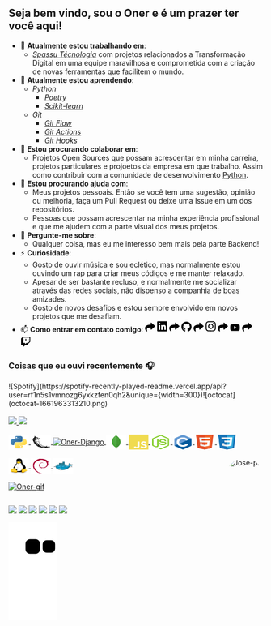 ## Seja bem vindo, sou o Oner e é um prazer ter você aqui!

- 🔭 **Atualmente estou trabalhando em**:
  - [*Spassu Técnologia*](https://www.spassu.com.br/) com projetos relacionados a Transformação Digital em uma equipe maravilhosa e comprometida com a criação de novas ferramentas que facilitem o mundo. 
- 🌱 **Atualmente estou aprendendo**:
  - *Python*
    - [*Poetry*](https://python-poetry.org/)
    - [*Scikit-learn*](https://scikit-learn.org/0.21/documentation.html)
  - *Git*
    - [*Git Flow*](https://www.campingcoder.com/2018/04/how-to-use-git-flow/)
    - [*Git Actions*](https://docs.github.com/pt/actions)
    - [*Git Hooks*](https://git-scm.com/book/en/v2/Customizing-Git-Git-Hooks#_git_hooks)
- 👯 **Estou procurando colaborar em**:
  - Projetos Open Sources que possam acrescentar em minha carreira, projetos particulares e projoetos da empresa em que trabalho. Assim como contribuir com a comunidade de desenvolvimento [Python](https://www.python.org).
- 🤔 **Estou procurando ajuda com**:
  - Meus projetos pessoais. Então se você tem uma sugestão, opinião ou melhoria, faça um Pull Request ou deixe uma Issue em um dos repositórios.
  - Pessoas que possam acrescentar na minha experiência profissional e que me ajudem com a parte visual dos meus projetos. 
- 💬 **Pergunte-me sobre**:
  - Qualquer coisa, mas eu me interesso bem mais pela parte Backend!
- ⚡ **Curiosidade**:
  - Gosto de ouvir música e sou eclético, mas normalmente estou ouvindo um rap para criar meus códigos e me manter relaxado.
  - Apesar de ser bastante recluso, e normalmente me socializar através das redes sociais, não dispenso a companhia de boas amizades. 
  - Gosto de novos desafios e estou sempre envolvido em novos projetos que me desafiam.
- 📫 **Como entrar em contato comigo**:
	 <svg xmlns="http://www.w3.org/2000/svg" viewBox="0 0 512 512" width="20px"><!--! Font Awesome Pro 6.1.2 by @fontawesome - https://fontawesome.com License - https://fontawesome.com/license (Commercial License) Copyright 2022 Fonticons, Inc. --><path d="M503.7 226.2l-176 151.1c-15.38 13.3-39.69 2.545-39.69-18.16V272.1C132.9 274.3 66.06 312.8 111.4 457.8c5.031 16.09-14.41 28.56-28.06 18.62C39.59 444.6 0 383.8 0 322.3c0-152.2 127.4-184.4 288-186.3V56.02c0-20.67 24.28-31.46 39.69-18.16l176 151.1C514.8 199.4 514.8 216.6 503.7 226.2z"/></svg>  [<svg xmlns="http://www.w3.org/2000/svg" viewBox="0 0 448 512" width="20px"><!--! Font Awesome Pro 6.1.2 by @fontawesome - https://fontawesome.com License - https://fontawesome.com/license (Commercial License) Copyright 2022 Fonticons, Inc. --><path d="M416 32H31.9C14.3 32 0 46.5 0 64.3v383.4C0 465.5 14.3 480 31.9 480H416c17.6 0 32-14.5 32-32.3V64.3c0-17.8-14.4-32.3-32-32.3zM135.4 416H69V202.2h66.5V416zm-33.2-243c-21.3 0-38.5-17.3-38.5-38.5S80.9 96 102.2 96c21.2 0 38.5 17.3 38.5 38.5 0 21.3-17.2 38.5-38.5 38.5zm282.1 243h-66.4V312c0-24.8-.5-56.7-34.5-56.7-34.6 0-39.9 27-39.9 54.9V416h-66.4V202.2h63.7v29.2h.9c8.9-16.8 30.6-34.5 62.9-34.5 67.2 0 79.7 44.3 79.7 101.9V416z"/></svg>](https://www.linkedin.com/in/onerzer00/)
	 <svg xmlns="http://www.w3.org/2000/svg" viewBox="0 0 512 512" width="20px"><!--! Font Awesome Pro 6.1.2 by @fontawesome - https://fontawesome.com License - https://fontawesome.com/license (Commercial License) Copyright 2022 Fonticons, Inc. --><path d="M503.7 226.2l-176 151.1c-15.38 13.3-39.69 2.545-39.69-18.16V272.1C132.9 274.3 66.06 312.8 111.4 457.8c5.031 16.09-14.41 28.56-28.06 18.62C39.59 444.6 0 383.8 0 322.3c0-152.2 127.4-184.4 288-186.3V56.02c0-20.67 24.28-31.46 39.69-18.16l176 151.1C514.8 199.4 514.8 216.6 503.7 226.2z"/></svg> [<svg xmlns="http://www.w3.org/2000/svg" viewBox="0 0 496 512" width="20px"><!--! Font Awesome Pro 6.1.2 by @fontawesome - https://fontawesome.com License - https://fontawesome.com/license (Commercial License) Copyright 2022 Fonticons, Inc. --><path d="M165.9 397.4c0 2-2.3 3.6-5.2 3.6-3.3.3-5.6-1.3-5.6-3.6 0-2 2.3-3.6 5.2-3.6 3-.3 5.6 1.3 5.6 3.6zm-31.1-4.5c-.7 2 1.3 4.3 4.3 4.9 2.6 1 5.6 0 6.2-2s-1.3-4.3-4.3-5.2c-2.6-.7-5.5.3-6.2 2.3zm44.2-1.7c-2.9.7-4.9 2.6-4.6 4.9.3 2 2.9 3.3 5.9 2.6 2.9-.7 4.9-2.6 4.6-4.6-.3-1.9-3-3.2-5.9-2.9zM244.8 8C106.1 8 0 113.3 0 252c0 110.9 69.8 205.8 169.5 239.2 12.8 2.3 17.3-5.6 17.3-12.1 0-6.2-.3-40.4-.3-61.4 0 0-70 15-84.7-29.8 0 0-11.4-29.1-27.8-36.6 0 0-22.9-15.7 1.6-15.4 0 0 24.9 2 38.6 25.8 21.9 38.6 58.6 27.5 72.9 20.9 2.3-16 8.8-27.1 16-33.7-55.9-6.2-112.3-14.3-112.3-110.5 0-27.5 7.6-41.3 23.6-58.9-2.6-6.5-11.1-33.3 2.6-67.9 20.9-6.5 69 27 69 27 20-5.6 41.5-8.5 62.8-8.5s42.8 2.9 62.8 8.5c0 0 48.1-33.6 69-27 13.7 34.7 5.2 61.4 2.6 67.9 16 17.7 25.8 31.5 25.8 58.9 0 96.5-58.9 104.2-114.8 110.5 9.2 7.9 17 22.9 17 46.4 0 33.7-.3 75.4-.3 83.6 0 6.5 4.6 14.4 17.3 12.1C428.2 457.8 496 362.9 496 252 496 113.3 383.5 8 244.8 8zM97.2 352.9c-1.3 1-1 3.3.7 5.2 1.6 1.6 3.9 2.3 5.2 1 1.3-1 1-3.3-.7-5.2-1.6-1.6-3.9-2.3-5.2-1zm-10.8-8.1c-.7 1.3.3 2.9 2.3 3.9 1.6 1 3.6.7 4.3-.7.7-1.3-.3-2.9-2.3-3.9-2-.6-3.6-.3-4.3.7zm32.4 35.6c-1.6 1.3-1 4.3 1.3 6.2 2.3 2.3 5.2 2.6 6.5 1 1.3-1.3.7-4.3-1.3-6.2-2.2-2.3-5.2-2.6-6.5-1zm-11.4-14.7c-1.6 1-1.6 3.6 0 5.9 1.6 2.3 4.3 3.3 5.6 2.3 1.6-1.3 1.6-3.9 0-6.2-1.4-2.3-4-3.3-5.6-2z"/></svg>](https://github.com/onezer00)
	  <svg xmlns="http://www.w3.org/2000/svg" viewBox="0 0 512 512" width="20px"><!--! Font Awesome Pro 6.1.2 by @fontawesome - https://fontawesome.com License - https://fontawesome.com/license (Commercial License) Copyright 2022 Fonticons, Inc. --><path d="M503.7 226.2l-176 151.1c-15.38 13.3-39.69 2.545-39.69-18.16V272.1C132.9 274.3 66.06 312.8 111.4 457.8c5.031 16.09-14.41 28.56-28.06 18.62C39.59 444.6 0 383.8 0 322.3c0-152.2 127.4-184.4 288-186.3V56.02c0-20.67 24.28-31.46 39.69-18.16l176 151.1C514.8 199.4 514.8 216.6 503.7 226.2z"/></svg> [<svg xmlns="http://www.w3.org/2000/svg" viewBox="0 0 448 512" width="20px"><!--! Font Awesome Pro 6.1.2 by @fontawesome - https://fontawesome.com License - https://fontawesome.com/license (Commercial License) Copyright 2022 Fonticons, Inc. --><path d="M224.1 141c-63.6 0-114.9 51.3-114.9 114.9s51.3 114.9 114.9 114.9S339 319.5 339 255.9 287.7 141 224.1 141zm0 189.6c-41.1 0-74.7-33.5-74.7-74.7s33.5-74.7 74.7-74.7 74.7 33.5 74.7 74.7-33.6 74.7-74.7 74.7zm146.4-194.3c0 14.9-12 26.8-26.8 26.8-14.9 0-26.8-12-26.8-26.8s12-26.8 26.8-26.8 26.8 12 26.8 26.8zm76.1 27.2c-1.7-35.9-9.9-67.7-36.2-93.9-26.2-26.2-58-34.4-93.9-36.2-37-2.1-147.9-2.1-184.9 0-35.8 1.7-67.6 9.9-93.9 36.1s-34.4 58-36.2 93.9c-2.1 37-2.1 147.9 0 184.9 1.7 35.9 9.9 67.7 36.2 93.9s58 34.4 93.9 36.2c37 2.1 147.9 2.1 184.9 0 35.9-1.7 67.7-9.9 93.9-36.2 26.2-26.2 34.4-58 36.2-93.9 2.1-37 2.1-147.8 0-184.8zM398.8 388c-7.8 19.6-22.9 34.7-42.6 42.6-29.5 11.7-99.5 9-132.1 9s-102.7 2.6-132.1-9c-19.6-7.8-34.7-22.9-42.6-42.6-11.7-29.5-9-99.5-9-132.1s-2.6-102.7 9-132.1c7.8-19.6 22.9-34.7 42.6-42.6 29.5-11.7 99.5-9 132.1-9s102.7-2.6 132.1 9c19.6 7.8 34.7 22.9 42.6 42.6 11.7 29.5 9 99.5 9 132.1s2.7 102.7-9 132.1z"/></svg>](https://www.instagram.com/oner.oficial/)
	  <svg xmlns="http://www.w3.org/2000/svg" viewBox="0 0 512 512" width="20px"><!--! Font Awesome Pro 6.1.2 by @fontawesome - https://fontawesome.com License - https://fontawesome.com/license (Commercial License) Copyright 2022 Fonticons, Inc. --><path d="M503.7 226.2l-176 151.1c-15.38 13.3-39.69 2.545-39.69-18.16V272.1C132.9 274.3 66.06 312.8 111.4 457.8c5.031 16.09-14.41 28.56-28.06 18.62C39.59 444.6 0 383.8 0 322.3c0-152.2 127.4-184.4 288-186.3V56.02c0-20.67 24.28-31.46 39.69-18.16l176 151.1C514.8 199.4 514.8 216.6 503.7 226.2z"/></svg> [<svg xmlns="http://www.w3.org/2000/svg" viewBox="0 0 576 512" width="20px"><!--! Font Awesome Pro 6.1.2 by @fontawesome - https://fontawesome.com License - https://fontawesome.com/license (Commercial License) Copyright 2022 Fonticons, Inc. --><path d="M549.655 124.083c-6.281-23.65-24.787-42.276-48.284-48.597C458.781 64 288 64 288 64S117.22 64 74.629 75.486c-23.497 6.322-42.003 24.947-48.284 48.597-11.412 42.867-11.412 132.305-11.412 132.305s0 89.438 11.412 132.305c6.281 23.65 24.787 41.5 48.284 47.821C117.22 448 288 448 288 448s170.78 0 213.371-11.486c23.497-6.321 42.003-24.171 48.284-47.821 11.412-42.867 11.412-132.305 11.412-132.305s0-89.438-11.412-132.305zm-317.51 213.508V175.185l142.739 81.205-142.739 81.201z"/></svg>](https://www.youtube.com/channel/UCM2hs1discHf0DX8b4pIStg)
	  <svg xmlns="http://www.w3.org/2000/svg" viewBox="0 0 512 512" width="20px"><!--! Font Awesome Pro 6.1.2 by @fontawesome - https://fontawesome.com License - https://fontawesome.com/license (Commercial License) Copyright 2022 Fonticons, Inc. --><path d="M503.7 226.2l-176 151.1c-15.38 13.3-39.69 2.545-39.69-18.16V272.1C132.9 274.3 66.06 312.8 111.4 457.8c5.031 16.09-14.41 28.56-28.06 18.62C39.59 444.6 0 383.8 0 322.3c0-152.2 127.4-184.4 288-186.3V56.02c0-20.67 24.28-31.46 39.69-18.16l176 151.1C514.8 199.4 514.8 216.6 503.7 226.2z"/></svg> [<svg xmlns="http://www.w3.org/2000/svg" viewBox="0 0 512 512" width="20px"><!--! Font Awesome Pro 6.1.2 by @fontawesome - https://fontawesome.com License - https://fontawesome.com/license (Commercial License) Copyright 2022 Fonticons, Inc. --><path d="M391.17,103.47H352.54v109.7h38.63ZM285,103H246.37V212.75H285ZM120.83,0,24.31,91.42V420.58H140.14V512l96.53-91.42h77.25L487.69,256V0ZM449.07,237.75l-77.22,73.12H294.61l-67.6,64v-64H140.14V36.58H449.07Z"/></svg>](https://www.twitch.tv/0nezer0)

### Coisas que eu ouvi recentemente 🎧
<div>
![Spotify](https://spotify-recently-played-readme.vercel.app/api?user=rf1n5s1vmnozg6yxkzfen0qh2&unique={width=300})![octocat](octocat-1661963313210.png)
</div>
<br/>
<div>
  <a href="https://github.com/onezer00">
  <img height="180em" src="https://github-readme-stats.vercel.app/api?username=onezer00&show_icons=true&theme=dracula&include_all_commits=true&count_private=true"/>
  <img height="180em" src="https://github-readme-stats.vercel.app/api/top-langs/?username=onezer00&layout=compact&langs_count=7&theme=dracula"/>
</div>
  
<div style="display: inline_block"><br>
  <img align="center" alt="Oner-Python" height="30" width="40" src="https://raw.githubusercontent.com/devicons/devicon/master/icons/python/python-original.svg">
  <img align="center" alt="Oner-Flask" height="30" width="40" src="https://raw.githubusercontent.com/devicons/devicon/master/icons/flask/flask-original.svg">
  <img align="center" alt="Oner-Django" height="30" width="40" src="https://cdn.worldvectorlogo.com/logos/django.svg">
  <img align="center" alt="Oner-MongoDB" height="30" width="40" src="https://raw.githubusercontent.com/devicons/devicon/master/icons/mongodb/mongodb-original.svg">
  <img align="center" alt="Oner-Js" height="30" width="40" src="https://raw.githubusercontent.com/devicons/devicon/master/icons/javascript/javascript-plain.svg">
  <img align="center" alt="Oner-NodeJS" height="30" width="40" src="https://raw.githubusercontent.com/devicons/devicon/master/icons/nodejs/nodejs-original.svg">
  <img align="center" alt="Oner-C" height="30" width="40" src="https://raw.githubusercontent.com/devicons/devicon/master/icons/c/c-original.svg">
  <img align="center" alt="Oner-HTML" height="30" width="40" src="https://raw.githubusercontent.com/devicons/devicon/master/icons/html5/html5-original.svg">
  <img align="center" alt="Oner-CSS" height="30" width="40" src="https://raw.githubusercontent.com/devicons/devicon/master/icons/css3/css3-original.svg"/><br><br>
  <img align="right" alt="Jose-pic" height="150" style="border-radius:50px;" src="https://renderapi.s3.amazonaws.com/6dopEBdIR.png">
  </div>
 
<div>
  <img align="center" alt="Oner-Linux" height="30" width="40" src="https://raw.githubusercontent.com/devicons/devicon/master/icons/linux/linux-original.svg"/>
  <img align="center" alt="Oner-Debian" height="30" width="40" src="https://raw.githubusercontent.com/devicons/devicon/master/icons/debian/debian-original.svg"/>
  <img align="center" alt="Oner-Debian" height="30" width="40" src="https://raw.githubusercontent.com/devicons/devicon/master/icons/docker/docker-original.svg"/>
</div>
<div style="display: inline"><br>
  <img alt="Oner-gif" height="180" width="420" src="https://developers.giphy.com/branch/master/static/api-c99e353f761d318322c853c03ebcf21b.gif">
</div>

  ##
  
<div> 
  <a href="https://www.youtube.com/channel/UCbSadvwmI-zGM68VOHuobVA" target="_blank"><img src="https://img.shields.io/badge/YouTube-FF0000?style=for-the-badge&logo=youtube&logoColor=white" target="_blank"></a>
  <a href="https://www.instagram.com/oner.oficial/" target="_blank"><img src="https://img.shields.io/badge/-Instagram-%23E4405F?style=for-the-badge&logo=instagram&logoColor=white" target="_blank"></a>
 	<a href="https://www.twitch.tv/0nezer0" target="_blank"><img src="https://img.shields.io/badge/Twitch-9146FF?style=for-the-badge&logo=twitch&logoColor=white" target="_blank"></a>
 <a href="#" target="_blank"><img src="https://img.shields.io/badge/Discord-7289DA?style=for-the-badge&logo=discord&logoColor=white" target="_blank"></a> 
  <a href = "mailto:caimbebr@gmail.com"><img src="https://img.shields.io/badge/-Gmail-%23333?style=for-the-badge&logo=gmail&logoColor=white" target="_blank"></a>
  <a href="https://www.linkedin.com/in/jo%C3%A3o-batista-18199b6b/" target="_blank"><img src="https://img.shields.io/badge/-LinkedIn-%230077B5?style=for-the-badge&logo=linkedin&logoColor=white" target="_blank"></a> 
 
  ![Snake animation](https://github.com/onezer00/onezer00/blob/output/github-contribution-grid-snake.svg)
 
</div>
